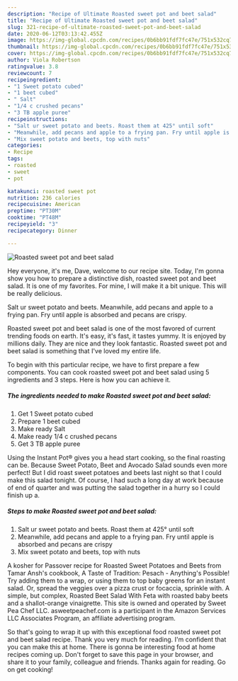 ```yaml
---
description: "Recipe of Ultimate Roasted sweet pot and beet salad"
title: "Recipe of Ultimate Roasted sweet pot and beet salad"
slug: 321-recipe-of-ultimate-roasted-sweet-pot-and-beet-salad
date: 2020-06-12T03:13:42.455Z
image: https://img-global.cpcdn.com/recipes/0b6bb91fdf7fc47e/751x532cq70/roasted-sweet-pot-and-beet-salad-recipe-main-photo.jpg
thumbnail: https://img-global.cpcdn.com/recipes/0b6bb91fdf7fc47e/751x532cq70/roasted-sweet-pot-and-beet-salad-recipe-main-photo.jpg
cover: https://img-global.cpcdn.com/recipes/0b6bb91fdf7fc47e/751x532cq70/roasted-sweet-pot-and-beet-salad-recipe-main-photo.jpg
author: Viola Robertson
ratingvalue: 3.8
reviewcount: 7
recipeingredient:
- "1 Sweet potato cubed"
- "1 beet cubed"
- " Salt"
- "1/4 c crushed pecans"
- "3 TB apple puree"
recipeinstructions:
- "Salt ur sweet potato and beets. Roast them at 425° until soft"
- "Meanwhile, add pecans and apple to a frying pan. Fry until apple is absorbed and pecans are crispy"
- "Mix sweet potato and beets, top with nuts"
categories:
- Recipe
tags:
- roasted
- sweet
- pot

katakunci: roasted sweet pot 
nutrition: 236 calories
recipecuisine: American
preptime: "PT30M"
cooktime: "PT48M"
recipeyield: "3"
recipecategory: Dinner

---
```



![Roasted sweet pot and beet salad](https://img-global.cpcdn.com/recipes/0b6bb91fdf7fc47e/751x532cq70/roasted-sweet-pot-and-beet-salad-recipe-main-photo.jpg)

Hey everyone, it's me, Dave, welcome to our recipe site. Today, I'm gonna show you how to prepare a distinctive dish, roasted sweet pot and beet salad. It is one of my favorites. For mine, I will make it a bit unique. This will be really delicious.

Salt ur sweet potato and beets. Meanwhile, add pecans and apple to a frying pan. Fry until apple is absorbed and pecans are crispy.

Roasted sweet pot and beet salad is one of the most favored of current trending foods on earth. It's easy, it's fast, it tastes yummy. It is enjoyed by millions daily. They are nice and they look fantastic. Roasted sweet pot and beet salad is something that I've loved my entire life.


To begin with this particular recipe, we have to first prepare a few components. You can cook roasted sweet pot and beet salad using 5 ingredients and 3 steps. Here is how you can achieve it.

<!--inarticleads1-->

##### The ingredients needed to make Roasted sweet pot and beet salad:

1. Get 1 Sweet potato cubed
1. Prepare 1 beet cubed
1. Make ready  Salt
1. Make ready 1/4 c crushed pecans
1. Get 3 TB apple puree


Using the Instant Pot® gives you a head start cooking, so the final roasting can be. Because Sweet Potato, Beet and Avocado Salad sounds even more perfect! But I did roast sweet potatoes and beets last night so that I could make this salad tonight. Of course, I had such a long day at work because of end of quarter and was putting the salad together in a hurry so I could finish up a. 

<!--inarticleads2-->

##### Steps to make Roasted sweet pot and beet salad:

1. Salt ur sweet potato and beets. Roast them at 425° until soft
1. Meanwhile, add pecans and apple to a frying pan. Fry until apple is absorbed and pecans are crispy
1. Mix sweet potato and beets, top with nuts


A kosher for Passover recipe for Roasted Sweet Potatoes and Beets from Tamar Ansh&#39;s cookbook, A Taste of Tradition: Pesach - Anything&#39;s Possible! Try adding them to a wrap, or using them to top baby greens for an instant salad. Or, spread the veggies over a pizza crust or focaccia, sprinkle with. A simple, but complex, Roasted Beet Salad With Feta with roasted baby beets and a shallot-orange vinaigrette. This site is owned and operated by Sweet Pea Chef LLC. asweetpeachef.com is a participant in the Amazon Services LLC Associates Program, an affiliate advertising program. 

So that's going to wrap it up with this exceptional food roasted sweet pot and beet salad recipe. Thank you very much for reading. I'm confident that you can make this at home. There is gonna be interesting food at home recipes coming up. Don't forget to save this page in your browser, and share it to your family, colleague and friends. Thanks again for reading. Go on get cooking!

